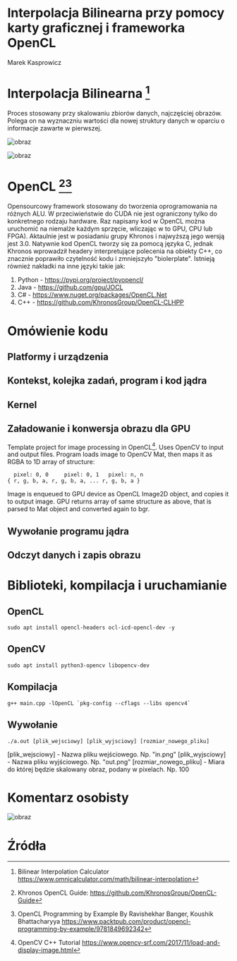 # Interpolacja Bilinearna przy pomocy karty graficznej i frameworka OpenCL
Marek Kasprowicz

# Interpolacja Bilinearna [^1]

Proces stosowany przy skalowaniu zbiorów danych, najczęściej obrazów. Polega on na wyznaczniu wartości dla nowej struktury danych w oparciu o informacje zawarte w pierwszej. 

![obraz](https://user-images.githubusercontent.com/67783947/214377688-c7ffba05-5f7d-4443-bfb1-53f71f2a41e7.png)

![obraz](https://user-images.githubusercontent.com/67783947/214378363-b7889de7-4306-46a0-b8bd-8c7442ad65f6.png)


# OpenCL [^3][^4]

Opensourcowy framework stosowany do tworzenia oprogramowania na różnych ALU. W przeciwieństwie do CUDA nie jest ograniczony tylko do konkretnego rodzaju hardware. Raz napisany kod w OpenCL można uruchomić na niemalże każdym sprzęcie, wliczając w to GPU, CPU lub FPGA). Aktaulnie jest w posiadaniu grupy Khronos i najwyższą jego wersją jest 3.0. Natywnie kod OpenCL tworzy się za pomocą języka C, jednak Khronos wprowadził headery interpretujące polecenia na obiekty C++, co znacznie poprawiło czytelność kodu i zmniejszyło "biolerplate". 
Istnieją również nakładki na inne języki takie jak:

  1. Python - https://pypi.org/project/pyopencl/
  2. Java - https://github.com/gpu/JOCL
  3. C# - https://www.nuget.org/packages/OpenCL.Net
  4. C++ - https://github.com/KhronosGroup/OpenCL-CLHPP

# Omówienie kodu

## Platformy i urządzenia

## Kontekst, kolejka zadań, program i kod jądra

## Kernel

## Załadowanie i konwersja obrazu dla GPU
Template project for image processing in OpenCL[^5]. Uses OpenCV to input and output files. 
Program loads image to OpenCV Mat, then maps it as RGBA to 1D array of structure:

```
  pixel: 0, 0     pixel: 0, 1   pixel: n, n
{ r, g, b, a, r, g, b, a, ... r, g, b, a }
```
Image is enqueued to GPU device as OpenCL Image2D object, and copies it to output image.
GPU returns array of same structure as above, that is parsed to Mat object and converted again to bgr.

## Wywołanie programu jądra

## Odczyt danych i zapis obrazu

# Biblioteki, kompilacja i uruchamianie

## OpenCL
```
sudo apt install opencl-headers ocl-icd-opencl-dev -y
```

## OpenCV
```
sudo apt install python3-opencv libopencv-dev 
```

## Kompilacja
```
g++ main.cpp -lOpenCL `pkg-config --cflags --libs opencv4`
```

## Wywołanie
```
./a.out [plik_wejsciowy] [plik_wyjsciowy] [rozmiar_nowego_pliku]
```
[plik_wejsciowy] - Nazwa pliku wejściowego. Np. "in.png"
[plik_wyjsciowy] - Nazwa pliku wyjściowego. Np. "out.png"
[rozmiar_nowego_pliku] - Miara do której będzie skalowany obraz, podany w pixelach. Np. 100 

# Komentarz osobisty
![obraz](https://user-images.githubusercontent.com/67783947/214385523-95a341e2-3cbd-456c-84bf-f466d6a8860c.png)


# Źródła 

[^1]: Bilinear Interpolation Calculator https://www.omnicalculator.com/math/bilinear-interpolation
[^2]: Understanding Bilinear Image Resizing https://chao-ji.github.io/jekyll/update/2018/07/19/BilinearResize.html
[^3]: Khronos OpenCL Guide: https://github.com/KhronosGroup/OpenCL-Guide
[^4]: OpenCL Programming by Example By Ravishekhar Banger, Koushik Bhattacharyya https://www.packtpub.com/product/opencl-programming-by-example/9781849692342
[^5]: OpenCV C++ Tutorial https://www.opencv-srf.com/2017/11/load-and-display-image.html
